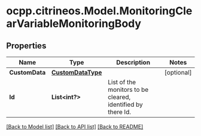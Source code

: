 # ocpp.citrineos.Model.MonitoringClearVariableMonitoringBody
## Properties

Name | Type | Description | Notes
------------ | ------------- | ------------- | -------------
**CustomData** | [**CustomDataType**](CustomDataType.md) |  | [optional] 
**Id** | **List&lt;int?&gt;** | List of the monitors to be cleared, identified by there Id.   | 

[[Back to Model list]](../README.md#documentation-for-models) [[Back to API list]](../README.md#documentation-for-api-endpoints) [[Back to README]](../README.md)

